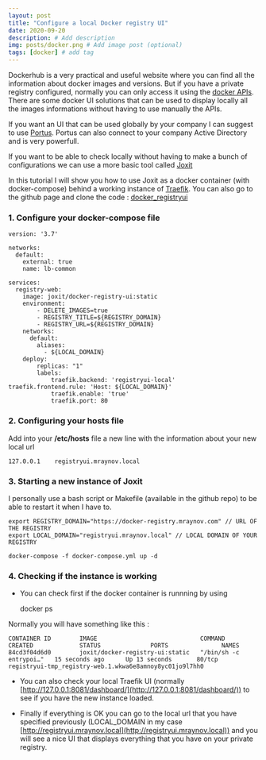 ```yaml
---
layout: post
title: "Configure a local Docker registry UI"
date: 2020-09-20
description: # Add description
img: posts/docker.png # Add image post (optional)
tags: [docker] # add tag
---
```


Dockerhub is a very practical and useful website where you can find all the information about docker images and versions. But if you have a private registry configured, normally you can only access it using the [docker APIs](https://docs.docker.com/registry/spec/api/). There are some docker UI solutions that can be used to display locally all the images informations without having to use manually the APIs.

If you want an UI that can be used globally by your company I can suggest to use [Portus](http://port.us.org/). Portus can also connect to your company Active Directory and is very powerfull.

If you want to be able to check locally without having to make a bunch of configurations we can use a more basic tool called [Joxit](https://github.com/Joxit/docker-registry-ui)

In this tutorial I will show you how to use Joxit as a docker container (with docker-compose) behind a working instance of [Traefik](https://mraynov.blogspot.com/2020/09/traefik.html). You can also go to the github page and clone the code : [docker\_registryui](https://github.com/martinraynov/docker_registryui)

### 1. Configure your docker-compose file

    version: '3.7'
    
    networks:
      default:
        external: true
        name: lb-common
    
    services:
      registry-web:
        image: joxit/docker-registry-ui:static
        environment:
            - DELETE_IMAGES=true
            - REGISTRY_TITLE=${REGISTRY_DOMAIN}
            - REGISTRY_URL=${REGISTRY_DOMAIN}
        networks:
          default: 
            aliases: 
              - ${LOCAL_DOMAIN}
        deploy:
            replicas: "1"
            labels:
                traefik.backend: 'registryui-local'            traefik.frontend.rule: 'Host: ${LOCAL_DOMAIN}'
                traefik.enable: 'true'
                traefik.port: 80

### 2. Configuring your hosts file

Add into your **/etc/hosts** file a new line with the information about your new local url

  

    127.0.0.1    registryui.mraynov.local

### 3. Starting a new instance of Joxit

I personally use a bash script or Makefile (available in the github repo) to be able to restart it when I have to. 

  

    export REGISTRY_DOMAIN="https://docker-registry.mraynov.com" // URL OF THE REGISTRY
    export LOCAL_DOMAIN="registryui.mraynov.local" // LOCAL DOMAIN OF YOUR REGISTRY
    
    docker-compose -f docker-compose.yml up -d 
    

### 4. Checking if the instance is working

* You can check first if the docker container is runnning by using 

    docker ps

Normally you will have something like this : 

    CONTAINER ID        IMAGE                             COMMAND                  CREATED             STATUS              PORTS               NAMES
    84cd3f04d6d0        joxit/docker-registry-ui:static   "/bin/sh -c entrypoi…"   15 seconds ago      Up 13 seconds       80/tcp              registryui-tmp_registry-web.1.wkwa6e8amnoy8yc01jo9l7hh0
    

* You can also check your local Traefik UI (normally [http://127.0.0.1:8081/dashboard/](http://127.0.0.1:8081/dashboard/)) to see if you have the new instance loaded.

* Finally if everything is OK you can go to the local url that you have specified previously (LOCAL\_DOMAIN in my case [http://registryui.mraynov.local](http://registryui.mraynov.local)) and you will see a nice UI that displays everything that you have on your private registry.
